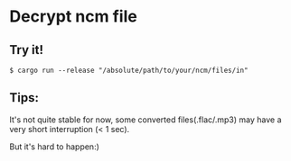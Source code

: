 # Decrypt ncm file


## Try it!

```shell script
$ cargo run --release "/absolute/path/to/your/ncm/files/in"
```


## Tips:

It's not quite stable for now, some converted files(.flac/.mp3) may have a very short interruption (< 1 sec).

But it's hard to happen:)
